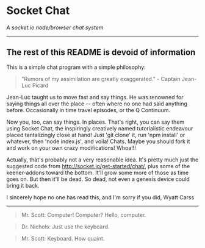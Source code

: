 # Socket Chat
_A socket.io node/browser chat system_

----
## The rest of this README is devoid of information

This is a simple chat program with a simple philosophy:

> "Rumors of my assimilation are greatly exaggerated." - Captain Jean-Luc Picard

Jean-Luc taught us to move fast and say things. He was renowned for saying things all over the place -- often where no one had said anything before. Occasionally in time travel episodes, or the Q Continuum.

Now you, too, can say things. In places. That's right, you can say them using Socket Chat, the inspiringly creatively named tutorialistic endeavour placed tantalizingly close at hand! Just 'git clone' it, run 'npm install' or whatever, then 'node index.js', and voila! Chats. Maybe you should fork it and work on your own crazy modifications! Whoa!!!

Actually, that's probably not a very reasonable idea. It's pretty much just the suggested code from http://socket.io/get-started/chat/, plus some of the keener-addons toward the bottom. It'll grow some more of those as time goes on. But then it'll be dead. So dead, not even a genesis device could bring it back.

I sincerely hope no one has read this, and I'm sorry if you did,
Wyatt Carss

----
>Mr. Scott: Computer! Computer? Hello, computer.

>Dr. Nichols: Just use the keyboard.

>Mr. Scott: Keyboard. How quaint.

